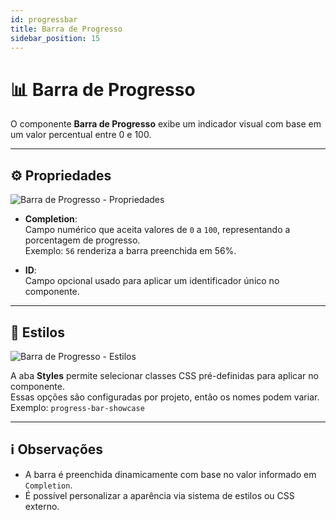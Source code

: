```yaml
---
id: progressbar
title: Barra de Progresso
sidebar_position: 15
---
```


# 📊 Barra de Progresso

O componente **Barra de Progresso** exibe um indicador visual com base em um valor percentual entre 0 e 100.

---

## ⚙️ Propriedades

![Barra de Progresso - Propriedades](/img/components/progressbar-properties.png)

- **Completion**:  
  Campo numérico que aceita valores de `0` a `100`, representando a porcentagem de progresso.  
  Exemplo: `56` renderiza a barra preenchida em 56%.

- **ID**:  
  Campo opcional usado para aplicar um identificador único no componente.

---

## 🎨 Estilos

![Barra de Progresso - Estilos](/img/components/progressbar-styles.png)

A aba **Styles** permite selecionar classes CSS pré-definidas para aplicar no componente.  
Essas opções são configuradas por projeto, então os nomes podem variar.  
Exemplo: `progress-bar-showcase`

---

## ℹ️ Observações

- A barra é preenchida dinamicamente com base no valor informado em `Completion`.
- É possível personalizar a aparência via sistema de estilos ou CSS externo.
